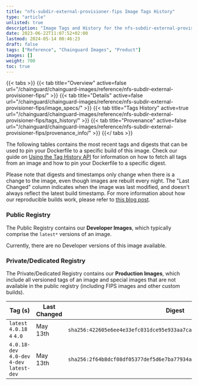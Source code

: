 ```yaml
---
title: "nfs-subdir-external-provisioner-fips Image Tags History"
type: "article"
unlisted: true
description: "Image Tags and History for the nfs-subdir-external-provisioner-fips Chainguard Image"
date: 2023-06-22T11:07:52+02:00
lastmod: 2024-05-14 00:46:23
draft: false
tags: ["Reference", "Chainguard Images", "Product"]
images: []
weight: 700
toc: true
---
```


{{< tabs >}}
{{< tab title="Overview" active=false url="/chainguard/chainguard-images/reference/nfs-subdir-external-provisioner-fips/" >}}
{{< tab title="Details" active=false url="/chainguard/chainguard-images/reference/nfs-subdir-external-provisioner-fips/image_specs/" >}}
{{< tab title="Tags History" active=true url="/chainguard/chainguard-images/reference/nfs-subdir-external-provisioner-fips/tags_history/" >}}
{{< tab title="Provenance" active=false url="/chainguard/chainguard-images/reference/nfs-subdir-external-provisioner-fips/provenance_info/" >}}
{{</ tabs >}}

The following tables contains the most recent tags and digests that can be used to pin your Dockerfile to a specific build of this image. Check our guide on [Using the Tag History API](/chainguard/chainguard-images/using-the-tag-history-api/) for information on how to fetch all tags from an image and how to pin your Dockerfile to a specific digest.

Please note that digests and timestamps only change when there is a change to the image, even though images are rebuilt every night. The "Last Changed" column indicates when the image was last modified, and doesn't always reflect the latest build timestamp. For more information about how our reproducible builds work, please refer to [this blog post](https://www.chainguard.dev/unchained/reproducing-chainguards-reproducible-image-builds).

### Public Registry
The Public Registry contains our **Developer Images**, which typically comprise the `latest*` versions of an image.

Currently, there are no Developer versions of this image available.

### Private/Dedicated Registry
The Private/Dedicated Registry contains our **Production Images**, which include all versioned tags of an image and special images that are not available in the public registry (including FIPS images and other custom builds).

| Tag (s)                                      | Last Changed | Digest                                                                    |
|----------------------------------------------|--------------|---------------------------------------------------------------------------|
|  `latest` `4.0.18` `4` `4.0`                 | May 13th     | `sha256:422605e6ee4e33efc031dce95e933aa7ca0b3367ce5b1e51d6e1ba97fd9a6257` |
|  `4.0.18-dev` `4.0-dev` `4-dev` `latest-dev` | May 13th     | `sha256:2f64b8dcf08df05377def5d6e7ba77934a52171969f205a6fd10ea600b99e451` |

